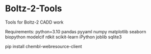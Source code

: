 # Boltz-2-Tools
Tools for Boltz-2 CADD work

Requirements:
python=3.10
pandas
pyyaml
numpy
matplotlib
seaborn
biopython
modelcif
rdkit
scikit-learn
iPython
joblib
sqlite3

pip install chembl-webresource-client


